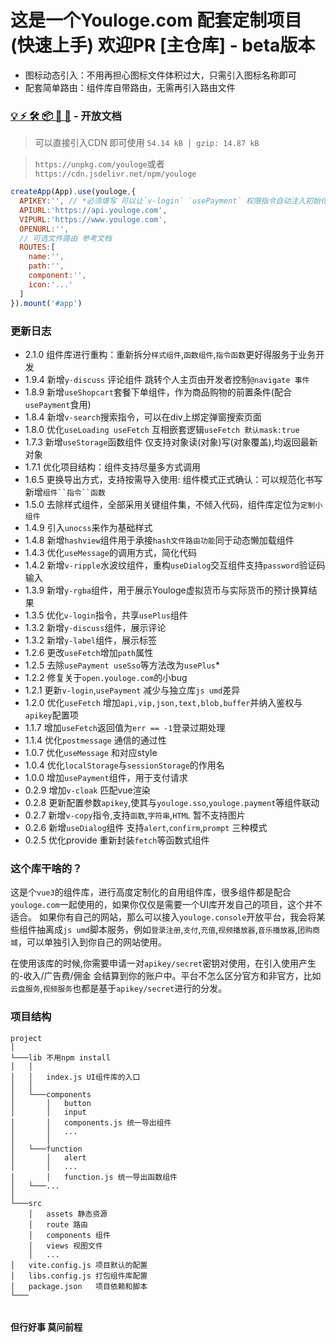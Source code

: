 # 这是一个Youloge.com 配套定制项目(快速上手) 欢迎PR [主仓库] - beta版本

- 图标动态引入：不用再担心图标文件体积过大，只需引入图标名称即可
- 配套简单路由：组件库自带路由，无需再引入路由文件

### [💡 ⚡️ 🛠️ 📦 🔩 🔑](https://docs.youloge.com/ui/) - 开放文档

> 可以直接引入CDN 即可使用 `54.14 kB │ gzip: 14.87 kB`

> `https://unpkg.com/youloge`或者`https://cdn.jsdelivr.net/npm/youloge`

``` js
createApp(App).use(youloge,{
  APIKEY:'', // *必须填写 可以让`v-login` `usePayment` 权限指令自动注入初始化
  APIURL:'https://api.youloge.com', 
  VIPURL:'https://www.youloge.com',
  OPENURL:'',
  // 可选文件路由 参考文档
  ROUTES:[
    name:'',
    path:'',
    component:'',
    icon:'...'
  ]
}).mount('#app')
```

### 更新日志

- 2.1.0 组件库进行重构：重新拆分`样式组件`,`函数组件`,`指令函数`更好得服务于业务开发
- 1.9.4 新增`y-discuss` 评论组件 跳转个人主页由开发者控制`@navigate 事件`
- 1.8.9 新增`useShopcart`套餐下单组件，作为商品购物的前置条件(配合`usePayment`食用)
- 1.8.4 新增`v-search`搜索指令，可以在div上绑定弹窗搜索页面
- 1.8.0 优化`useLoading useFetch` 互相嵌套逻辑`useFetch 默认mask:true`
- 1.7.3 新增`useStorage`函数组件 仅支持对象读(对象)写(对象覆盖),均返回最新对象
- 1.7.1 优化项目结构：组件支持尽量多方式调用
- 1.6.5 更换导出方式，支持按需导入使用: 组件模式正式确认：可以规范化书写新增`组件``指令``函数`
- 1.5.0 去除样式组件，全部采用关键组件集，不倾入代码，组件库定位为`定制小组件`
- 1.4.9 引入`unocss`来作为基础样式
- 1.4.8 新增`hashview`组件用于承接`hash文件路由功能`同于动态懒加载组件
- 1.4.3 优化`useMessage`的调用方式，简化代码
- 1.4.2 新增`v-ripple`水波纹组件，重构`useDialog`交互组件支持`password`验证码输入
- 1.3.9 新增`y-rgba`组件，用于展示Youloge虚拟货币与实际货币的预计换算结果
- 1.3.5 优化`v-login`指令，共享`usePlus`组件
- 1.3.2 新增`y-discuss`组件，展示评论
- 1.3.2 新增`y-label`组件，展示标签
- 1.2.6 更改`useFetch`增加`path`属性
- 1.2.5 去除`usePayment useSso`等方法改为`usePlus`*
- 1.2.2 修复关于`open.youloge.com`的小bug
- 1.2.1 更新`v-login`,`usePayment` 减少与独立库`js umd`差异
- 1.2.0 优化`useFetch` 增加`api,vip,json,text,blob,buffer`并纳入鉴权与`apikey`配置项
- 1.1.7 增加`useFetch`返回值为`err == -1`登录过期处理
- 1.1.4 优化`postmessage` 通信的通过性
- 1.0.7 优化`useMessage` 和对应style
- 1.0.4 优化`localStorage`与`sessionStorage`的作用名
- 1.0.0 增加`usePayment`组件，用于支付请求
- 0.2.9 增加`v-cloak` 匹配vue渲染
- 0.2.8 更新配置参数`apikey`,使其与`youloge.sso`,`youloge.payment`等组件联动
- 0.2.7 新增`v-copy`指令,支持`函数`,`字符串`,`HTML` 暂不支持图片
- 0.2.6 新增`useDialog`组件 支持`alert`,`confirm`,`prompt` 三种模式
- 0.2.5 优化provide 重新封装`fetch`等函数式组件

### 这个库干啥的？

这是个`vue3`的组件库，进行高度定制化的自用组件库，很多组件都是配合`youloge.com`一起使用的，如果你仅仅是需要一个UI库开发自己的项目，这个并不适合。
如果你有自己的网站，那么可以接入`youloge.console`开放平台，我会将某些组件抽离成`js umd`脚本服务，例如`登录注册`,`支付`,`充值`,`视频播放器`,`音乐播放器`,`团购商城`，可以单独引入到你自己的网站使用。

在使用该库的时候,你需要申请一对`apikey/secret`密钥对使用，在引入使用产生的-收入/广告费/佣金 会结算到你的账户中。平台不怎么区分官方和非官方，比如`云盘服务`,`视频服务`也都是基于`apikey/secret`进行的分发。


### 项目结构


``` TREE
project
│
└───lib 不用npm install
│   │   
│   │   index.js UI组件库的入口
│   │
│   └───components
│       │   button
│       │   input
│       │   components.js 统一导出组件
│       │   ...
│       │   
│   └───function
│       │   alert
│       │   ...
│       │   function.js 统一导出函数组件
│   └───...
│   
└───src
    │   assets 静态资源
    │   route 路由
    │   components 组件
    │   views 视图文件
    │   ...
│   vite.config.js 项目默认的配置
│   libs.config.js 打包组件库配置
│   package.json   项目依赖和脚本
└───
 
```

#### 但行好事 莫问前程

